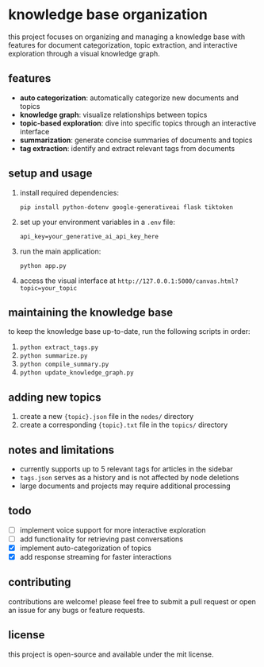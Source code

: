 # knowledge base organization

this project focuses on organizing and managing a knowledge base with features for document categorization, topic extraction, and interactive exploration through a visual knowledge graph.

## features

- **auto categorization**: automatically categorize new documents and topics
- **knowledge graph**: visualize relationships between topics
- **topic-based exploration**: dive into specific topics through an interactive interface
- **summarization**: generate concise summaries of documents and topics
- **tag extraction**: identify and extract relevant tags from documents

## setup and usage

1. install required dependencies:
   ```
   pip install python-dotenv google-generativeai flask tiktoken
   ```

2. set up your environment variables in a `.env` file:
   ```
   api_key=your_generative_ai_api_key_here
   ```

3. run the main application:
   ```
   python app.py
   ```

4. access the visual interface at `http://127.0.0.1:5000/canvas.html?topic=your_topic`

## maintaining the knowledge base

to keep the knowledge base up-to-date, run the following scripts in order:

1. `python extract_tags.py`
2. `python summarize.py`
3. `python compile_summary.py`
4. `python update_knowledge_graph.py`

## adding new topics

1. create a new `{topic}.json` file in the `nodes/` directory
2. create a corresponding `{topic}.txt` file in the `topics/` directory

## notes and limitations

- currently supports up to 5 relevant tags for articles in the sidebar
- `tags.json` serves as a history and is not affected by node deletions
- large documents and projects may require additional processing

## todo

- [ ] implement voice support for more interactive exploration
- [ ] add functionality for retrieving past conversations
- [x] implement auto-categorization of topics
- [x] add response streaming for faster interactions

## contributing

contributions are welcome! please feel free to submit a pull request or open an issue for any bugs or feature requests.

## license

this project is open-source and available under the mit license.
